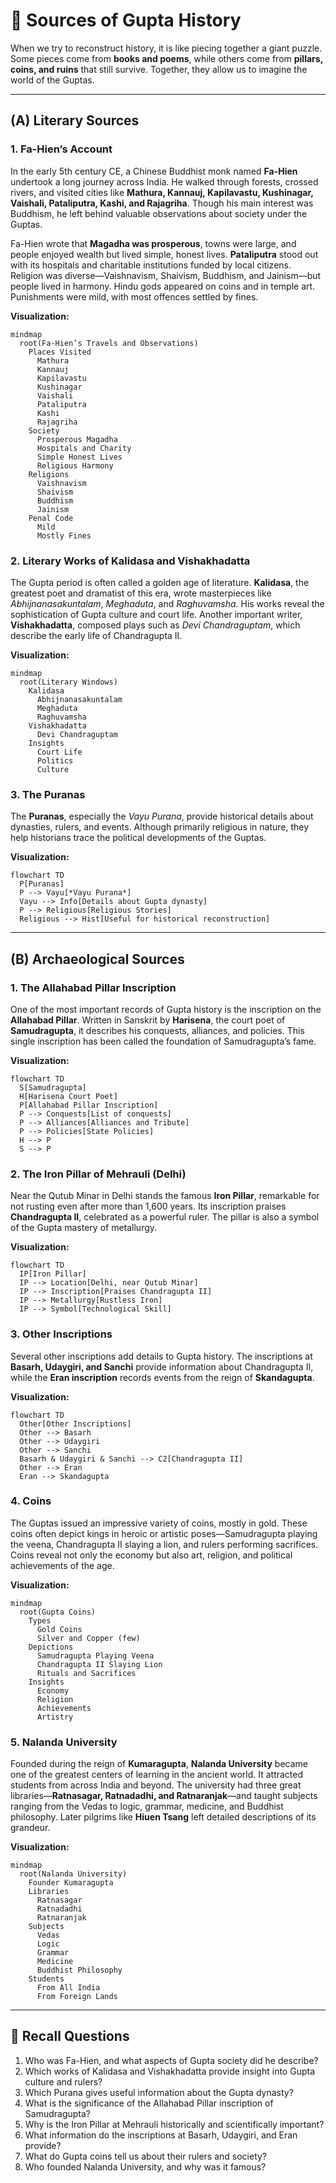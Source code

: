 # 📘 Sources of Gupta History

When we try to reconstruct history, it is like piecing together a giant puzzle. Some pieces come from **books and poems**, while others come from **pillars, coins, and ruins** that still survive. Together, they allow us to imagine the world of the Guptas.

---

## (A) Literary Sources

### 1. Fa-Hien’s Account

In the early 5th century CE, a Chinese Buddhist monk named **Fa-Hien** undertook a long journey across India. He walked through forests, crossed rivers, and visited cities like **Mathura, Kannauj, Kapilavastu, Kushinagar, Vaishali, Pataliputra, Kashi, and Rajagriha**. Though his main interest was Buddhism, he left behind valuable observations about society under the Guptas.

Fa-Hien wrote that **Magadha was prosperous**, towns were large, and people enjoyed wealth but lived simple, honest lives. **Pataliputra** stood out with its hospitals and charitable institutions funded by local citizens. Religion was diverse—Vaishnavism, Shaivism, Buddhism, and Jainism—but people lived in harmony. Hindu gods appeared on coins and in temple art. Punishments were mild, with most offences settled by fines.

**Visualization:**

```mermaid
mindmap
  root(Fa-Hien’s Travels and Observations)
    Places Visited
      Mathura
      Kannauj
      Kapilavastu
      Kushinagar
      Vaishali
      Pataliputra
      Kashi
      Rajagriha
    Society
      Prosperous Magadha
      Hospitals and Charity
      Simple Honest Lives
      Religious Harmony
    Religions
      Vaishnavism
      Shaivism
      Buddhism
      Jainism
    Penal Code
      Mild
      Mostly Fines
```

### 2. Literary Works of Kalidasa and Vishakhadatta

The Gupta period is often called a golden age of literature. **Kalidasa**, the greatest poet and dramatist of this era, wrote masterpieces like *Abhijnanasakuntalam*, *Meghaduta*, and *Raghuvamsha*. His works reveal the sophistication of Gupta culture and court life. Another important writer, **Vishakhadatta**, composed plays such as *Devi Chandraguptam*, which describe the early life of Chandragupta II.

**Visualization:**

```mermaid
mindmap
  root(Literary Windows)
    Kalidasa
      Abhijnanasakuntalam
      Meghaduta
      Raghuvamsha
    Vishakhadatta
      Devi Chandraguptam
    Insights
      Court Life
      Politics
      Culture
```

### 3. The Puranas

The **Puranas**, especially the *Vayu Purana*, provide historical details about dynasties, rulers, and events. Although primarily religious in nature, they help historians trace the political developments of the Guptas.

**Visualization:**

```mermaid
flowchart TD
  P[Puranas]
  P --> Vayu[*Vayu Purana*]
  Vayu --> Info[Details about Gupta dynasty]
  P --> Religious[Religious Stories]
  Religious --> Hist[Useful for historical reconstruction]
```

---

## (B) Archaeological Sources

### 1. The Allahabad Pillar Inscription

One of the most important records of Gupta history is the inscription on the **Allahabad Pillar**. Written in Sanskrit by **Harisena**, the court poet of **Samudragupta**, it describes his conquests, alliances, and policies. This single inscription has been called the foundation of Samudragupta’s fame.

**Visualization:**

```mermaid
flowchart TD
  S[Samudragupta]
  H[Harisena Court Poet]
  P[Allahabad Pillar Inscription]
  P --> Conquests[List of conquests]
  P --> Alliances[Alliances and Tribute]
  P --> Policies[State Policies]
  H --> P
  S --> P
```

### 2. The Iron Pillar of Mehrauli (Delhi)

Near the Qutub Minar in Delhi stands the famous **Iron Pillar**, remarkable for not rusting even after more than 1,600 years. Its inscription praises **Chandragupta II**, celebrated as a powerful ruler. The pillar is also a symbol of the Gupta mastery of metallurgy.

**Visualization:**

```mermaid
flowchart TD
  IP[Iron Pillar]
  IP --> Location[Delhi, near Qutub Minar]
  IP --> Inscription[Praises Chandragupta II]
  IP --> Metallurgy[Rustless Iron]
  IP --> Symbol[Technological Skill]
```

### 3. Other Inscriptions

Several other inscriptions add details to Gupta history. The inscriptions at **Basarh, Udaygiri, and Sanchi** provide information about Chandragupta II, while the **Eran inscription** records events from the reign of **Skandagupta**.

**Visualization:**

```mermaid
flowchart TD
  Other[Other Inscriptions]
  Other --> Basarh
  Other --> Udaygiri
  Other --> Sanchi
  Basarh & Udaygiri & Sanchi --> C2[Chandragupta II]
  Other --> Eran
  Eran --> Skandagupta
```

### 4. Coins

The Guptas issued an impressive variety of coins, mostly in gold. These coins often depict kings in heroic or artistic poses—Samudragupta playing the veena, Chandragupta II slaying a lion, and rulers performing sacrifices. Coins reveal not only the economy but also art, religion, and political achievements of the age.

**Visualization:**

```mermaid
mindmap
  root(Gupta Coins)
    Types
      Gold Coins
      Silver and Copper (few)
    Depictions
      Samudragupta Playing Veena
      Chandragupta II Slaying Lion
      Rituals and Sacrifices
    Insights
      Economy
      Religion
      Achievements
      Artistry
```

### 5. Nalanda University

Founded during the reign of **Kumaragupta**, **Nalanda University** became one of the greatest centers of learning in the ancient world. It attracted students from across India and beyond. The university had three great libraries—**Ratnasagar, Ratnadadhi, and Ratnaranjak**—and taught subjects ranging from the Vedas to logic, grammar, medicine, and Buddhist philosophy. Later pilgrims like **Hiuen Tsang** left detailed descriptions of its grandeur.

**Visualization:**

```mermaid
mindmap
  root(Nalanda University)
    Founder Kumaragupta
    Libraries
      Ratnasagar
      Ratnadadhi
      Ratnaranjak
    Subjects
      Vedas
      Logic
      Grammar
      Medicine
      Buddhist Philosophy
    Students
      From All India
      From Foreign Lands
```

---

## 🔄 Recall Questions

1. Who was Fa-Hien, and what aspects of Gupta society did he describe?
2. Which works of Kalidasa and Vishakhadatta provide insight into Gupta culture and rulers?
3. Which Purana gives useful information about the Gupta dynasty?
4. What is the significance of the Allahabad Pillar inscription of Samudragupta?
5. Why is the Iron Pillar at Mehrauli historically and scientifically important?
6. What information do the inscriptions at Basarh, Udaygiri, and Eran provide?
7. What do Gupta coins tell us about their rulers and society?
8. Who founded Nalanda University, and why was it famous?
